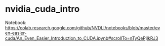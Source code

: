 # nvidia_cuda_intro

Notebook:
https://colab.research.google.com/github/NVDLI/notebooks/blob/master/even-easier-cuda/An_Even_Easier_Introduction_to_CUDA.ipynb#scrollTo=nTyQePjlkRJ3
